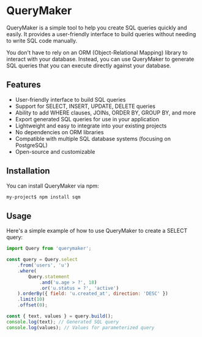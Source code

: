 # QueryMaker
QueryMaker is a simple tool to help you create SQL queries quickly and easily. It provides a user-friendly interface to build queries without needing to write SQL code manually.

You don't have to rely on an ORM (Object-Relational Mapping) library to interact with your database. Instead, you can use QueryMaker to generate SQL queries that you can execute directly against your database.

## Features
- User-friendly interface to build SQL queries
- Support for SELECT, INSERT, UPDATE, DELETE queries
- Ability to add WHERE clauses, JOINs, ORDER BY, GROUP BY, and more
- Export generated SQL queries for use in your application
- Lightweight and easy to integrate into your existing projects
- No dependencies on ORM libraries
- Compatible with multiple SQL database systems (focusing on PostgreSQL)
- Open-source and customizable

## Installation
You can install QueryMaker via npm:

```bash
my-project$ npm install sqm
```

## Usage
Here's a simple example of how to use QueryMaker to create a SELECT query:

```javascript
import Query from 'querymaker';

const query = Query.select
    .from('users', 'u')
    .where(
        Query.statement
            .and('u.age > ?', 18)
            .or('u.status = ?', 'active')
    ).orderBy({ field: 'u.created_at', direction: 'DESC' })
    .limit(10)
    .offset(0);

const { text, values } = query.build();
console.log(text); // Generated SQL query
console.log(values); // Values for parameterized query
```
